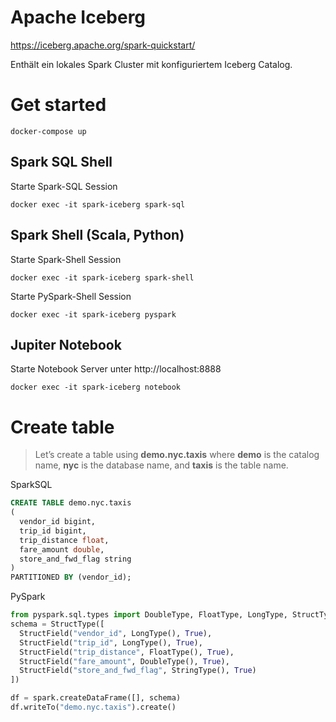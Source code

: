 # Apache Iceberg

https://iceberg.apache.org/spark-quickstart/

Enthält ein lokales Spark Cluster mit konfiguriertem Iceberg Catalog.

# Get started
```
docker-compose up
```

## Spark SQL Shell

Starte Spark-SQL Session
```
docker exec -it spark-iceberg spark-sql
```

## Spark Shell (Scala, Python)

Starte Spark-Shell Session
```
docker exec -it spark-iceberg spark-shell
```

Starte PySpark-Shell Session
```
docker exec -it spark-iceberg pyspark
```

## Jupiter Notebook

Starte Notebook Server unter http://localhost:8888
```
docker exec -it spark-iceberg notebook
```

# Create table
> Let’s create a table using **demo.nyc.taxis** where **demo** is the catalog name, **nyc** is the database name, and **taxis** is the table name.

SparkSQL
```SQL
CREATE TABLE demo.nyc.taxis
(
  vendor_id bigint,
  trip_id bigint,
  trip_distance float,
  fare_amount double,
  store_and_fwd_flag string
)
PARTITIONED BY (vendor_id);
```

PySpark
```Python
from pyspark.sql.types import DoubleType, FloatType, LongType, StructType,StructField, StringType
schema = StructType([
  StructField("vendor_id", LongType(), True),
  StructField("trip_id", LongType(), True),
  StructField("trip_distance", FloatType(), True),
  StructField("fare_amount", DoubleType(), True),
  StructField("store_and_fwd_flag", StringType(), True)
])

df = spark.createDataFrame([], schema)
df.writeTo("demo.nyc.taxis").create()
```
